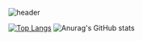 
![header](https://capsule-render.vercel.app/api?type=rect&color=gradient&customColorList=14&height=200&section=header&text=Slow%20and%20steady.&fontSize=80)


<!-- <p align="center">
  hi i'm so young
</p> -->

<!---
LeeSY2/LeeSY2 is a ✨ special ✨ repository because its `README.md` (this file) appears on your GitHub profile.
You can click the Preview link to take a look at your changes.
--->
[![Top Langs](https://github-readme-stats.vercel.app/api/top-langs/?username=LeeSY2&show_icons=true&theme=tokyonight&layout=compact&locale=kr)](https://github.com/anuraghazra/github-readme-stats)  ![Anurag's GitHub stats](https://github-readme-stats.vercel.app/api?username=LeeSY2&show_icons=true&theme=tokyonight&layout=compact&locale=kr) 


